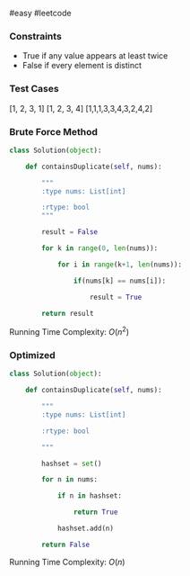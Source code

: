 #easy #leetcode
### Constraints
- True if any value appears at least twice 
- False if every element is distinct

### Test Cases
[1, 2, 3, 1]
[1, 2, 3, 4]
[1,1,1,3,3,4,3,2,4,2]

### Brute Force Method

```python
class Solution(object):

    def containsDuplicate(self, nums):

        """
        :type nums: List[int]

        :rtype: bool
        """

        result = False

        for k in range(0, len(nums)):

            for i in range(k+1, len(nums)):

                if(nums[k] == nums[i]):

                    result = True

        return result
```

Running Time Complexity: $O(n^2)$

### Optimized
```python
class Solution(object):

    def containsDuplicate(self, nums):

        """ 
        :type nums: List[int]

        :rtype: bool

        """

        hashset = set()

        for n in nums:

            if n in hashset:

                return True

            hashset.add(n)

        return False
```

Running Time Complexity: $O(n)$
